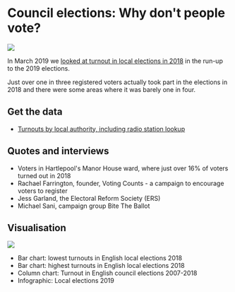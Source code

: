 # Council elections: Why don't people vote?

![](https://ichef.bbci.co.uk/news/624/cpsprodpb/B7E1/production/_106137074_lowestvotes-nc.png)

In March 2019 we [looked at turnout in local elections in 2018](https://www.bbc.co.uk/news/uk-england-47666080) in the run-up to the 2019 elections.

Just over one in three registered voters actually took part in the elections in 2018 and there were some areas where it was barely one in four.

## Get the data

* [Turnouts by local authority, including radio station lookup](https://github.com/BBC-Data-Unit/council-elections-2019/blob/master/turnoutsmaster.xlsx)

## Quotes and interviews

* Voters in Hartlepool's Manor House ward, where just over 16% of voters turned out in 2018
* Rachael Farrington, founder, Voting Counts - a campaign to encourage voters to register
* Jess Garland, the Electoral Reform Society (ERS)
* Michael Sani, campaign group Bite The Ballot

## Visualisation

![](https://news.files.bbci.co.uk/include/idt2/assets/7b421567-7f62-428c-9a7d-220ddce7b0ad)

* Bar chart: lowest turnouts in English local elections 2018
* Bar chart: highest turnouts in English local elections 2018
* Column chart: Turnout in English council elections 2007-2018
* Infographic: Local elections 2019

